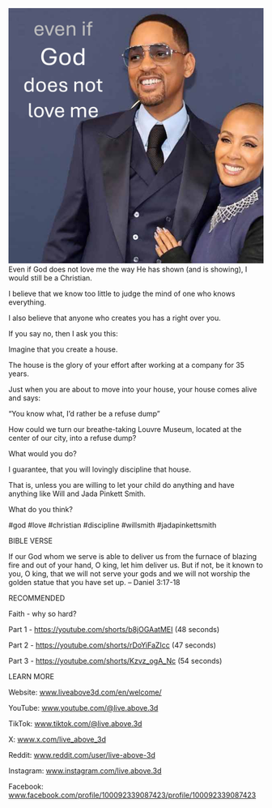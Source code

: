 ![Video cover image](../cover.jpg)
Even if God does not love me the way He has shown (and is showing), I would still be a Christian.

I believe that we know too little to judge the mind of one who knows everything.

I also believe that anyone who creates you has a right over you.

If you say no, then I ask you this:

Imagine that you create a house. 

The house is the glory of your effort after working at a company for 35 years.

Just when you are about to move into your house, your house comes alive and says:

“You know what, I’d rather be a refuse dump”

How could we turn our breathe-taking Louvre Museum, located at the center of our city, into a refuse dump?

What would you do?

I guarantee, that you will lovingly discipline that house.

That is, unless you are willing to let your child do anything and have anything like Will and Jada Pinkett Smith.

What do you think?


#god #love #christian #discipline #willsmith #jadapinkettsmith


BIBLE VERSE

If our God whom we serve is able to deliver us from the furnace of blazing fire and out of your hand, O king, let him deliver us. But if not, be it known to you, O king, that we will not serve your gods and we will not worship the golden statue that you have set up. – Daniel 3:17-18


RECOMMENDED

Faith - why so hard?

Part 1 - https://youtube.com/shorts/b8jOGAatMEI (48 seconds)

Part 2 - https://youtube.com/shorts/rDoYiFaZIcc (47 seconds)

Part 3 - https://youtube.com/shorts/Kzvz_ogA_Nc (54 seconds)


LEARN MORE

Website: www.liveabove3d.com/en/welcome/

YouTube: www.youtube.com/@live.above.3d

TikTok: www.tiktok.com/@live.above.3d

X: www.x.com/live_above_3d

Reddit: www.reddit.com/user/live-above-3d

Instagram: www.instagram.com/live.above.3d

Facebook: www.facebook.com/profile/100092339087423/profile/100092339087423